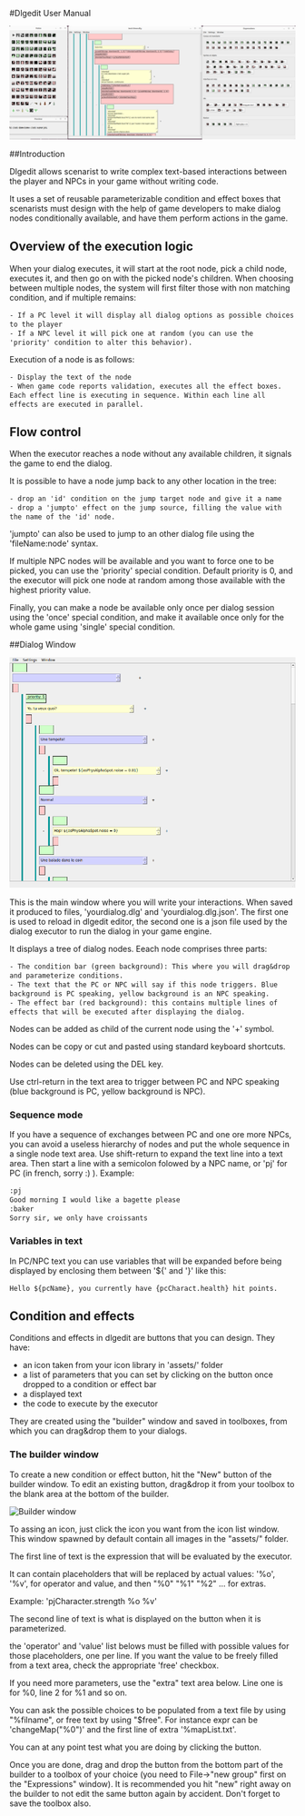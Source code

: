 #Dlgedit User Manual

![The dlgedit interface](medias/dlgedit.png)

##Introduction

Dlgedit allows scenarist to write complex text-based interactions between the player and NPCs in your game without writing code.

It uses a set of reusable parameterizable condition and effect boxes that scenarists must design with the help of game developers to make dialog nodes conditionally available, and have them perform actions in the game.

## Overview of the execution logic

When your dialog executes, it will start at the root node, pick a child node, executes it, and then go on with the picked node's children.
When choosing between multiple nodes, the system will first filter those with non matching condition, and if multiple remains:

    - If a PC level it will display all dialog options as possible choices to the player
    - If a NPC level it will pick one at random (you can use the 'priority' condition to alter this behavior).

Execution of a node is as follows:

    - Display the text of the node
    - When game code reports validation, executes all the effect boxes. Each effect line is executing in sequence. Within each line all effects are executed in parallel.

## Flow control

When the executor reaches a node without any available children, it signals the game to end the dialog.

It is possible to have a node jump back to any other location in the tree:

    - drop an 'id' condition on the jump target node and give it a name
    - drop a 'jumpto' effect on the jump source, filling the value with the name of the 'id' node.

'jumpto' can also be used to jump to an other dialog file using the 'fileName:node' syntax.

If multiple NPC nodes will be available and you want to force one to be picked, you can use the 'priority' special condition. Default priority is 0, and the executor will pick one node at random among those available with the highest priority value.

Finally, you can make a node be available only once per dialog session using the 'once' special condition, and make it available once only for the whole game using 'single' special condition.

##Dialog Window

![The dialog window](medias/window-dialog.png)


This is the main window where you will write your interactions. When saved it produced to files, 'yourdialog.dlg' and 'yourdialog.dlg.json'. The first one is used to reload in dlgedit editor, the second one is a json file used by the dialog executor to run the dialog in your game engine.

It displays a tree of dialog nodes. Eeach node comprises three parts:

    - The condition bar (green background): This where you will drag&drop and parameterize conditions.
    - The text that the PC or NPC will say if this node triggers. Blue background is PC speaking, yellow background is an NPC speaking.
    - The effect bar (red background): this contains multiple lines of effects that will be executed after displaying the dialog.

Nodes can be added as child of the current node using the '+' symbol.

Nodes can be copy or cut and pasted using standard keyboard shortcuts.

Nodes can be deleted using the DEL key.

Use ctrl-return in the text area to trigger between PC and NPC speaking (blue background is PC, yellow background is NPC).

### Sequence mode

If you have a sequence of exchanges between PC and one ore more NPCs, you can avoid a useless hierarchy of nodes and put the whole sequence in a single node text area.
Use shift-return to expand the text line into a text area. Then start a line with a semicolon folowed by a NPC name, or 'pj' for PC (in french, sorry :) ).
Example:

    :pj
    Good morning I would like a bagette please
    :baker
    Sorry sir, we only have croissants

### Variables in text

In PC/NPC text you can use variables that will be expanded before being displayed by enclosing them between '${' and '}' like this:

    Hello ${pcName}, you currently have {pcCharact.health} hit points.



## Condition and effects

Conditions and effects in dlgedit are buttons that you can design. They have:

   - an icon taken from your icon library in 'assets/' folder
   - a list of parameters that you can set by clicking on the button once dropped to a condition or effect bar
   - a displayed text
   - the code to execute by the executor

They are created using the "builder" window and saved in toolboxes, from which you can drag&drop them to your dialogs.


### The builder window

To create a new condition or effect button, hit the "New" button of the builder window. To edit an existing button, drag&drop it from your toolbox to the blank area at the bottom of the builder.

![Builder window](medials/window-builder.png)

To assing an icon, just click the icon you want from the icon list window. This window spawned by default contain all images in the "assets/" folder.

The first line of text is the expression that will be evaluated by the executor.

It can contain placeholders that will be replaced by actual values: '%o', '%v',
for operator and value, and then "%0" "%1" "%2" ... for extras.

Example: 'pjCharacter.strength %o %v'

The second line of text is what is displayed on the button when it is parameterized.

the 'operator' and 'value' list belows must be filled with possible values for those placeholders, one per line. If you want the value to be freely filled from a text area, check the appropriate 'free' checkbox.

If you need more parameters, use the "extra" text area below.
Line one is for %0, line 2 for %1 and so on.

You can ask the possible choices to be populated from a text file by using "%filname", or free text by using "$free". For instance expr can be 'changeMap("%0")' and the first line of extra '%mapList.txt'.

You can at any point test what you are doing by clicking the button.

Once you are done, drag and drop the button from the bottom part of the builder to a toolbox of your choice (you need to File->"new group" first on the "Expressions" window). It is recommended you hit "new" right away on the builder to not edit the same button again by accident. Don't forget to save the toolbox also.
